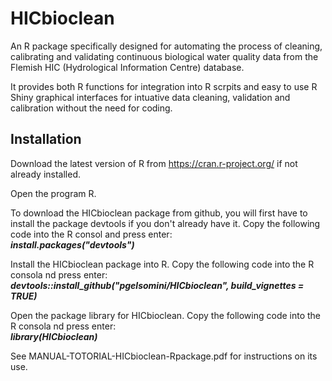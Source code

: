 # HICbioclean
An R package specifically designed for automating the process of cleaning, calibrating and validating continuous biological water quality data from the Flemish HIC (Hydrological Information Centre) database.

It provides both R functions for integration into R scrpits and easy to use R Shiny graphical interfaces for intuative data cleaning, validation and calibration without the need for coding.

## Installation

Download the latest version of R from https://cran.r-project.org/ if not already installed.

Open the program R.

To download the HICbioclean package from github, you will first have to install the package devtools if you don't already have it.
Copy the following code into the R consol and press enter: <br>
***install.packages("devtools")***

Install the HICbioclean package into R.
Copy the following code into the R consola nd press enter: <br>
***devtools::install_github("pgelsomini/HICbioclean", build_vignettes = TRUE)***

Open the package library for HICbioclean.
Copy the following code into the R consola nd press enter: <br>
***library(HICbioclean)***

See MANUAL-TOTORIAL-HICbioclean-Rpackage.pdf for instructions on its use.
